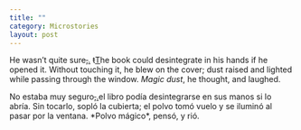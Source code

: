 ```yaml
---
title: ""
category: Microstories
layout: post
---
```

He wasn’t quite sure<del>,</del><ins title="edited on 2022/11/21">.</ins> <del>t</del><ins title="edited on 2022/11/21">T</ins>he book could desintegrate in his hands if he opened it. Without touching it, he blew on the cover; dust raised and lighted while passing through the window. *Magic dust*, he thought, and laughed.
  <div class="break"></div> <!-- break -->
No estaba muy seguro<del>,</del><ins title="edited on 2022/12/18">.</ins>el libro podía desintegrarse en sus manos si lo abría. Sin tocarlo, sopló la cubierta; el polvo tomó vuelo y se iluminó al pasar por la ventana. *Polvo mágico*, pensó, y rió.
